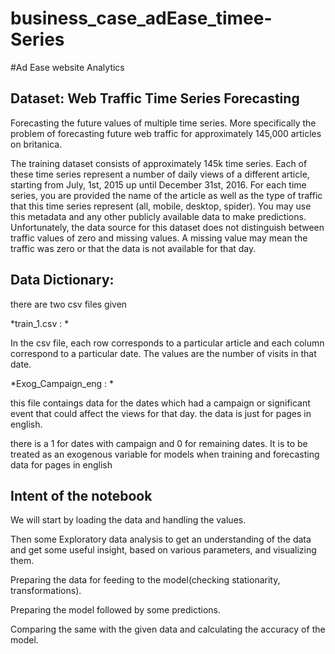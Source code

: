 # business_case_adEase_timee-Series


#Ad Ease website Analytics
## Dataset: Web Traffic Time Series Forecasting

Forecasting the future values of multiple time series. More specifically the problem of forecasting future web traffic for approximately 145,000 articles on britanica.

The training dataset consists of approximately 145k time series. Each of these time series represent a number of daily views of a different article, starting from July, 1st, 2015 up until December 31st, 2016. For each time series, you are provided the name of the article as well as the type of traffic that this time series represent (all, mobile, desktop, spider). You may use this metadata and any other publicly available data to make predictions. Unfortunately, the data source for this dataset does not distinguish between traffic values of zero and missing values. A missing value may mean the traffic was zero or that the data is not available for that day.

## Data Dictionary:

there are two csv files given

*train_1.csv : *

In the csv file, each row corresponds to a particular article and each column correspond to a particular date. The values are the number of visits in that date.

*Exog_Campaign_eng : *

this file contaings data for the dates which had a campaign or significant event that could affect the views for that day. the data is just for pages in english.

there is a 1 for dates with campaign and 0 for remaining dates. It is to be treated as an exogenous variable for models when training and forecasting data for pages in english

## Intent of the notebook
We will start by loading the data and handling the values.

Then some Exploratory data analysis to get an understanding of the data and get some useful insight, based on various parameters, and visualizing them.

Preparing the data for feeding to the model(checking stationarity, transformations).

Preparing the model followed by some predictions.

Comparing the same with the given data and calculating the accuracy of the model.
